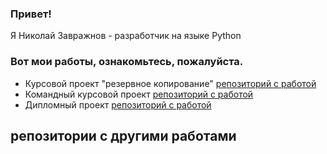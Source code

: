 ### Привет! 
Я Николай Завражнов - разработчик на языке Python
### Вот мои работы, ознакомьтесь, пожалуйста.
* Курсовой проект "резервное копирование" [репозиторий с работой](https://github.com/Nikolay-Zavrazhnov/course_project_1)
* Командный курсовой проект [репозиторий с работой](https://github.com/Nikolay-Zavrazhnov/VK_team_project)
* Дипломный проект [репозиторий с работой](https://github.com/Nikolay-Zavrazhnov/python-final-diplom_nick/tree/nikolay)
## репозитории с другими работами

<!--
**Nikolay-Zavrazhnov/Nikolay-Zavrazhnov** is a ✨ _special_ ✨ repository because its `README.md` (this file) appears on your GitHub profile.

Here are some ideas to get you started:

- 🔭 I’m currently working on ...
- 🌱 I’m currently learning ...
- 👯 I’m looking to collaborate on ...
- 🤔 I’m looking for help with ...
- 💬 Ask me about ...
- 📫 How to reach me: ...
- 😄 Pronouns: ...
- ⚡ Fun fact: ...
-->
